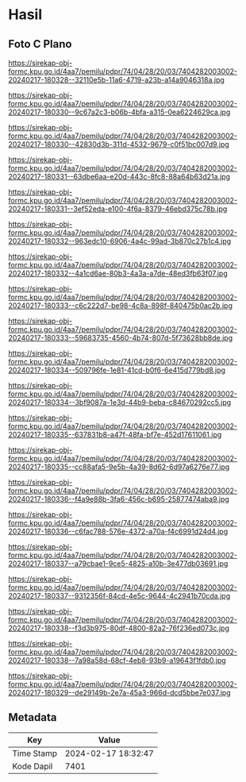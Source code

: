 # Hasil

## Foto C Plano

https://sirekap-obj-formc.kpu.go.id/4aa7/pemilu/pdpr/74/04/28/20/03/7404282003002-20240217-180328--32110e5b-11a6-4719-a23b-a14a9046318a.jpg

https://sirekap-obj-formc.kpu.go.id/4aa7/pemilu/pdpr/74/04/28/20/03/7404282003002-20240217-180330--9c67a2c3-b06b-4bfa-a315-0ea6224629ca.jpg

https://sirekap-obj-formc.kpu.go.id/4aa7/pemilu/pdpr/74/04/28/20/03/7404282003002-20240217-180330--42830d3b-311d-4532-9679-c0f51bc007d9.jpg

https://sirekap-obj-formc.kpu.go.id/4aa7/pemilu/pdpr/74/04/28/20/03/7404282003002-20240217-180331--63dbe6aa-e20d-443c-8fc8-88a64b63d21a.jpg

https://sirekap-obj-formc.kpu.go.id/4aa7/pemilu/pdpr/74/04/28/20/03/7404282003002-20240217-180331--3ef52eda-e100-4f6a-8379-46ebd375c78b.jpg

https://sirekap-obj-formc.kpu.go.id/4aa7/pemilu/pdpr/74/04/28/20/03/7404282003002-20240217-180332--963edc10-6906-4a4c-99ad-3b870c27b1c4.jpg

https://sirekap-obj-formc.kpu.go.id/4aa7/pemilu/pdpr/74/04/28/20/03/7404282003002-20240217-180332--4a1cd6ae-80b3-4a3a-a7de-48ed3fb63f07.jpg

https://sirekap-obj-formc.kpu.go.id/4aa7/pemilu/pdpr/74/04/28/20/03/7404282003002-20240217-180333--c6c222d7-be98-4c8a-898f-840475b0ac2b.jpg

https://sirekap-obj-formc.kpu.go.id/4aa7/pemilu/pdpr/74/04/28/20/03/7404282003002-20240217-180333--59683735-4560-4b74-807d-5f73628bb8de.jpg

https://sirekap-obj-formc.kpu.go.id/4aa7/pemilu/pdpr/74/04/28/20/03/7404282003002-20240217-180334--509796fe-1e81-41cd-b0f6-6e415d779bd8.jpg

https://sirekap-obj-formc.kpu.go.id/4aa7/pemilu/pdpr/74/04/28/20/03/7404282003002-20240217-180334--3bf9087a-1e3d-44b9-beba-c84670292cc5.jpg

https://sirekap-obj-formc.kpu.go.id/4aa7/pemilu/pdpr/74/04/28/20/03/7404282003002-20240217-180335--637831b8-a47f-48fa-bf7e-452d17611061.jpg

https://sirekap-obj-formc.kpu.go.id/4aa7/pemilu/pdpr/74/04/28/20/03/7404282003002-20240217-180335--cc88afa5-9e5b-4a39-8d62-6d97a6276e77.jpg

https://sirekap-obj-formc.kpu.go.id/4aa7/pemilu/pdpr/74/04/28/20/03/7404282003002-20240217-180336--f4a9e88b-3fa6-456c-b695-25877474aba9.jpg

https://sirekap-obj-formc.kpu.go.id/4aa7/pemilu/pdpr/74/04/28/20/03/7404282003002-20240217-180336--c6fac788-576e-4372-a70a-f4c6991d24d4.jpg

https://sirekap-obj-formc.kpu.go.id/4aa7/pemilu/pdpr/74/04/28/20/03/7404282003002-20240217-180337--a79cbae1-9ce5-4825-a10b-3e477db03691.jpg

https://sirekap-obj-formc.kpu.go.id/4aa7/pemilu/pdpr/74/04/28/20/03/7404282003002-20240217-180337--9312356f-84cd-4e5c-9644-4c2941b70cda.jpg

https://sirekap-obj-formc.kpu.go.id/4aa7/pemilu/pdpr/74/04/28/20/03/7404282003002-20240217-180338--f3d3b975-80df-4800-82a2-76f236ed073c.jpg

https://sirekap-obj-formc.kpu.go.id/4aa7/pemilu/pdpr/74/04/28/20/03/7404282003002-20240217-180338--7a98a58d-68cf-4eb8-93b9-a19643f1fdb0.jpg

https://sirekap-obj-formc.kpu.go.id/4aa7/pemilu/pdpr/74/04/28/20/03/7404282003002-20240217-180329--de29149b-2e7a-45a3-966d-dcd5bbe7e037.jpg


## Metadata

| Key        | Value               |
| ---------- | ------------------- |
| Time Stamp | 2024-02-17 18:32:47 |
| Kode Dapil | 7401                |



